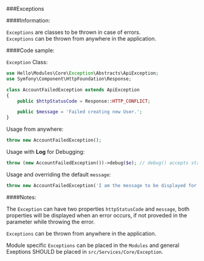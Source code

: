 <a name="Exceptions"></a>
###Exceptions

####Information:

`Exceptions` are classes to be thrown in case of errors.
<br>
`Exceptions` can be thrown from anywhere in the application.


####Code sample:

`Exception` Class:

```php
use Hello\Modules\Core\Exception\Abstracts\ApiException;
use Symfony\Component\HttpFoundation\Response;

class AccountFailedException extends ApiException
{
    public $httpStatusCode = Response::HTTP_CONFLICT;

    public $message = 'Failed creating new User.';
}
```

Usage from anywhere:

```php
throw new AccountFailedException();
```


Usage with **Log** for Debugging:

```php
throw (new AccountFailedException())->debug($e); // debug() accepts string or \Exception instance
```

Usage and overriding the default `message`:

```php
throw new AccountFailedException('I am the message to be displayed for the user');
```

####Notes:

The `Exception` can have two properties `httpStatusCode` and `message`, both properties will be displayed when an error occurs, if not proveded in the parameter while throwing the error.

`Exceptions` can be thrown from anywhere in the application.

Module specific `Exceptions` can be placed in the `Modules` and general Exeptions SHOULD be placed in `src/Services/Core/Exception`.
